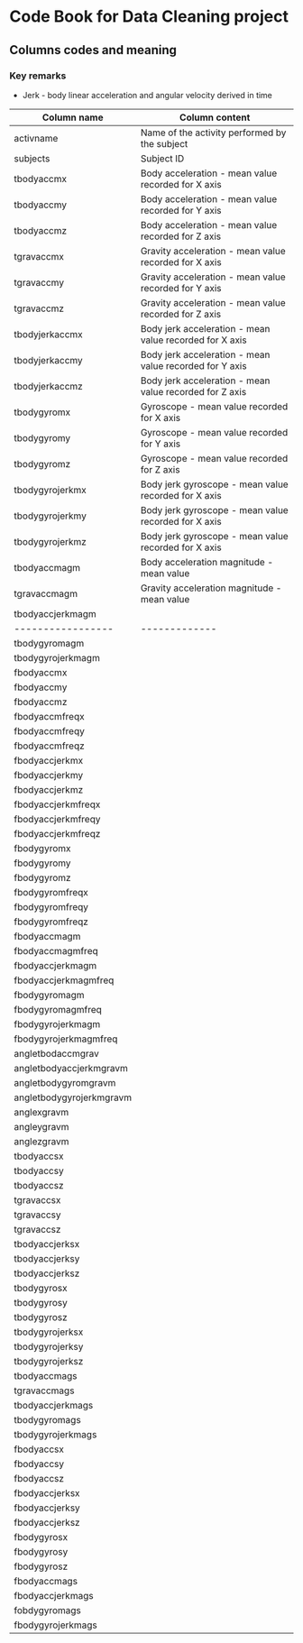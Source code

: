 Code Book for Data Cleaning project
===================

## Columns codes and meaning
### Key remarks

* Jerk - body linear acceleration and angular velocity derived in time

Column name | Column content
------------|----------------
activname | Name of the activity performed by the subject
subjects | Subject ID
tbodyaccmx | Body acceleration - mean value recorded for X axis
tbodyaccmy | Body acceleration - mean value recorded for Y axis
tbodyaccmz | Body acceleration - mean value recorded for Z axis
tgravaccmx | Gravity acceleration - mean value recorded for X axis
tgravaccmy | Gravity acceleration - mean value recorded for Y axis
tgravaccmz | Gravity acceleration - mean value recorded for Z axis
tbodyjerkaccmx | Body jerk acceleration - mean value recorded for X axis
tbodyjerkaccmy | Body jerk acceleration - mean value recorded for Y axis
tbodyjerkaccmz | Body jerk acceleration - mean value recorded for Z axis
tbodygyromx | Gyroscope - mean value recorded for X axis
tbodygyromy | Gyroscope - mean value recorded for Y axis
tbodygyromz | Gyroscope - mean value recorded for Z axis
tbodygyrojerkmx | Body jerk gyroscope - mean value recorded for X axis
tbodygyrojerkmy | Body jerk gyroscope - mean value recorded for X axis
tbodygyrojerkmz | Body jerk gyroscope - mean value recorded for X axis
tbodyaccmagm | Body acceleration magnitude - mean value
tgravaccmagm | Gravity acceleration magnitude - mean value
tbodyaccjerkmagm |
-----------------|-------------
tbodygyromagm |
tbodygyrojerkmagm |
fbodyaccmx |
fbodyaccmy |
fbodyaccmz |
fbodyaccmfreqx |
fbodyaccmfreqy |
fbodyaccmfreqz |
fbodyaccjerkmx |
fbodyaccjerkmy |
fbodyaccjerkmz |
fbodyaccjerkmfreqx |
fbodyaccjerkmfreqy |
fbodyaccjerkmfreqz |
fbodygyromx |
fbodygyromy |
fbodygyromz |
fbodygyromfreqx |
fbodygyromfreqy |
fbodygyromfreqz |
fbodyaccmagm |
fbodyaccmagmfreq |
fbodyaccjerkmagm |
fbodyaccjerkmagmfreq |
fbodygyromagm |
fbodygyromagmfreq |
fbodygyrojerkmagm |
fbodygyrojerkmagmfreq |
angletbodaccmgrav |
angletbodyaccjerkmgravm |
angletbodygyromgravm |
angletbodygyrojerkmgravm |
anglexgravm |
angleygravm |
anglezgravm |
tbodyaccsx |
tbodyaccsy |
tbodyaccsz |
tgravaccsx |
tgravaccsy |
tgravaccsz |
tbodyaccjerksx |
tbodyaccjerksy |
tbodyaccjerksz |
tbodygyrosx |
tbodygyrosy |
tbodygyrosz |
tbodygyrojerksx |
tbodygyrojerksy |
tbodygyrojerksz |
tbodyaccmags |
tgravaccmags |
tbodyaccjerkmags |
tbodygyromags |
tbodygyrojerkmags |
fbodyaccsx |
fbodyaccsy |
fbodyaccsz |
fbodyaccjerksx |
fbodyaccjerksy |
fbodyaccjerksz |
fbodygyrosx |
fbodygyrosy |
fbodygyrosz |
fbodyaccmags |
fbodyaccjerkmags |
fobdygyromags |
fbodygyrojerkmags |